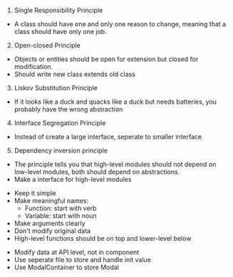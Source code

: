 <!-- Solid Principle -->

1. Single Responsibility Principle
- A class should have one and only one reason to change, meaning that a class should have only one job.

2. Open-closed Principle
- Objects or entities should be open for extension but closed for modification.
- Should write new class extends old class

3. Liskov Substitution Principle
- If it looks like a duck and quacks like a duck but needs batteries, you probably have the wrong abstraction

4. Interface Segregation Principle
- Instead of create a large interface, seperate to smaller interface

5. Dependency inversion principle
- The principle tells you that high-level modules should not depend on low-level modules, both should depend on abstractions.
- Make a interface for high-level modules 

<!-- Clean code -->
- Keep it simple
- Make meaningful names:
    + Function: start with verb
    + Variable: start with noun
- Make arguments clearly
- Don't modify original data
- High-level functions should be on top and lower-level below

<!-- Front end -->
- Modify data at API level, not in component
- Use seperate file to store and handle init value
- Use ModalContainer to store Modal
 
